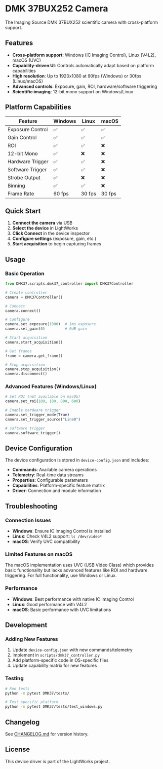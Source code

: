 # DMK 37BUX252 Camera

The Imaging Source DMK 37BUX252 scientific camera with cross-platform support.

## Features

- **Cross-platform support**: Windows (IC Imaging Control), Linux (V4L2), macOS (UVC)
- **Capability-driven UI**: Controls automatically adapt based on platform capabilities
- **High resolution**: Up to 1920x1080 at 60fps (Windows) or 30fps (Linux/macOS)
- **Advanced controls**: Exposure, gain, ROI, hardware/software triggering
- **Scientific imaging**: 12-bit mono support on Windows/Linux

## Platform Capabilities

| Feature | Windows | Linux | macOS |
|---------|---------|-------|-------|
| Exposure Control | ✅ | ✅ | ✅ |
| Gain Control | ✅ | ✅ | ✅ |
| ROI | ✅ | ✅ | ❌ |
| 12-bit Mono | ✅ | ❌ | ❌ |
| Hardware Trigger | ✅ | ✅ | ❌ |
| Software Trigger | ✅ | ✅ | ❌ |
| Strobe Output | ✅ | ❌ | ❌ |
| Binning | ✅ | ✅ | ❌ |
| Frame Rate | 60 fps | 30 fps | 30 fps |

## Quick Start

1. **Connect the camera** via USB
2. **Select the device** in LightWorks
3. **Click Connect** in the device inspector
4. **Configure settings** (exposure, gain, etc.)
5. **Start acquisition** to begin capturing frames

## Usage

### Basic Operation

```python
from DMK37.scripts.dmk37_controller import DMK37Controller

# Create controller
camera = DMK37Controller()

# Connect
camera.connect()

# Configure
camera.set_exposure(1000)  # 1ms exposure
camera.set_gain(0)         # 0dB gain

# Start acquisition
camera.start_acquisition()

# Get frames
frame = camera.get_frame()

# Stop acquisition
camera.stop_acquisition()
camera.disconnect()
```

### Advanced Features (Windows/Linux)

```python
# Set ROI (not available on macOS)
camera.set_roi(100, 100, 800, 600)

# Enable hardware trigger
camera.set_trigger_mode(True)
camera.set_trigger_source("Line0")

# Software trigger
camera.software_trigger()
```

## Device Configuration

The device configuration is stored in `device-config.json` and includes:

- **Commands**: Available camera operations
- **Telemetry**: Real-time data streams
- **Properties**: Configurable parameters
- **Capabilities**: Platform-specific feature matrix
- **Driver**: Connection and module information

## Troubleshooting

### Connection Issues

- **Windows**: Ensure IC Imaging Control is installed
- **Linux**: Check V4L2 support: `ls /dev/video*`
- **macOS**: Verify UVC compatibility

### Limited Features on macOS

The macOS implementation uses UVC (USB Video Class) which provides basic functionality but lacks advanced features like ROI and hardware triggering. For full functionality, use Windows or Linux.

### Performance

- **Windows**: Best performance with native IC Imaging Control
- **Linux**: Good performance with V4L2
- **macOS**: Basic performance with UVC limitations

## Development

### Adding New Features

1. Update `device-config.json` with new commands/telemetry
2. Implement in `scripts/dmk37_controller.py`
3. Add platform-specific code in OS-specific files
4. Update capability matrix for new features

### Testing

```bash
# Run tests
python -m pytest DMK37/tests/

# Test specific platform
python -m pytest DMK37/tests/test_windows.py
```

## Changelog

See [CHANGELOG.md](CHANGELOG.md) for version history.

## License

This device driver is part of the LightWorks project.
